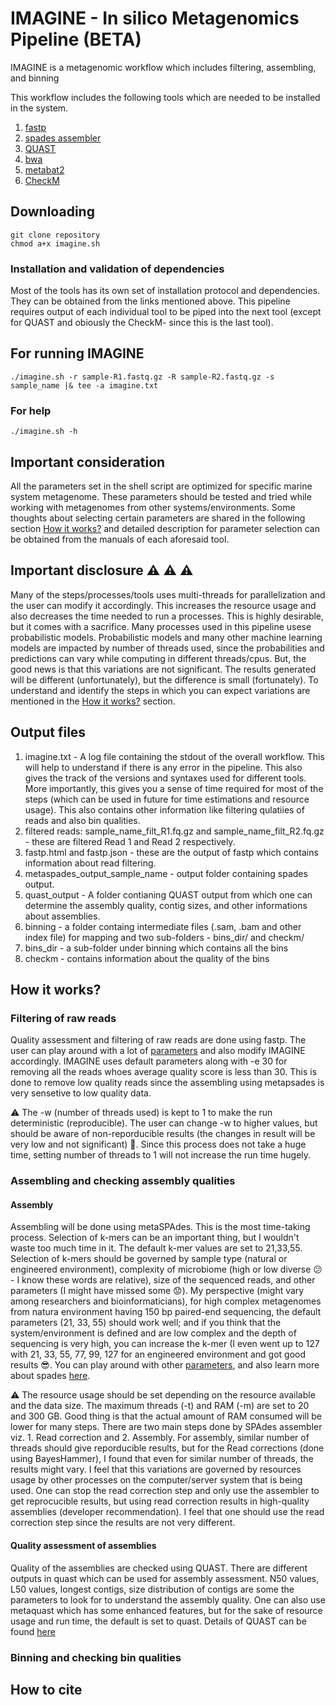# IMAGINE - In silico Metagenomics Pipeline (BETA)

IMAGINE is a metagenomic workflow which includes filtering, assembling, and binning

This workflow includes the following tools which are needed to be installed in the system.

1. [fastp](https://github.com/OpenGene/fastp)
2. [spades assembler](https://github.com/ablab/spades)
3. [QUAST](https://github.com/ablab/quast)
4. [bwa](https://github.com/lh3/bwa)
5. [metabat2](https://bitbucket.org/berkeleylab/metabat/src/master/)
6. [CheckM](https://github.com/Ecogenomics/CheckM)

## Downloading 
```
git clone repository
chmod a+x imagine.sh
```
### Installation and validation of dependencies

Most of the tools has its own set of installation protocol and dependencies. They can be obtained from the links mentioned above. This pipeline requires output of each individual tool to be piped into the next tool (except for QUAST and obiously the CheckM- since this is the last tool).

## For running IMAGINE
```
./imagine.sh -r sample-R1.fastq.gz -R sample-R2.fastq.gz -s sample_name |& tee -a imagine.txt
```
### For help

```
./imagine.sh -h
```

## Important consideration

All the parameters set in the shell script are optimized for specific marine system metagenome. These parameters should be tested and tried while working with metagenomes from other systems/environments. Some thoughts about selecting certain parameters are shared in the following section [How it works?](https://github.com/avishekdutta14/IMagINE/blob/main/README.md#how-it-works) and detailed description for parameter selection can be obtained from the manuals of each aforesaid tool.

## Important disclosure :warning: :warning: :warning:

Many of the steps/processes/tools uses multi-threads for parallelization and the user can modify it accordingly. This increases the resource usage and also decreases the time needed to run a processes. This is highly desirable, but it comes with a sacrifice. Many processes used in this pipeline usese probabilistic models. Probabilistic models and many other machine learning models are impacted by number of threads used, since the probabilities and predictions can vary while computing in different threads/cpus. But, the good news is that this variations are not significant. The results generated will be different (unfortunately), but the difference is small (fortunately). To understand and identify the steps in which you can expect variations are mentioned in the [How it works?](https://github.com/avishekdutta14/IMagINE/blob/main/README.md#how-it-works) section.  

## Output files

1. imagine.txt - A log file containing the stdout of the overall workflow. This will help to understand if there is any error in the pipeline. This also gives the track of the versions and syntaxes used for different tools. More importantly, this gives you a sense of time required for most of the steps (which can be used in future for time estimations and resource usage). This also contains other information like filtering qulatiies of reads and also bin qualities.
2. filtered reads: sample_name_filt_R1.fq.gz and sample_name_filt_R2.fq.gz - these are filtered Read 1 and Read 2 respectively.
3. fastp.html and fastp.json - these are the output of fastp which contains information about read filtering.
4. metaspades_output_sample_name -  output folder containing spades output.
5. quast_output - A folder contianing QUAST output from which one can determine the assembly quality, contig sizes, and other informations about assemblies. 
6. binning - a folder containg intermediate files (.sam, .bam and other index file) for mapping and two sub-folders - bins_dir/ and checkm/
7. bins_dir - a sub-folder under binning which contains all the bins
8. checkm - contains information about the quality of the bins

## How it works?

### Filtering of raw reads

Quality assessment and filtering of raw reads are done using fastp. The user can play around with a lot of [parameters](https://github.com/OpenGene/fastp#all-options) and also modify IMAGINE accordingly. IMAGINE uses default parameters along with -e 30 for removing all the reads whoes average quality score is less than 30. This is done to remove low quality reads since the assembling using metapsades is very sensetive to low quality data. 

:warning: The -w (number of threads used) is kept to 1 to make the run deterministic (reproducible). The user can change -w to higher values, but should be aware of non-reporducible results (the changes in result will be very low and not significant) :zebra:. Since this process does not take a huge time, setting number of threads to 1 will not increase the run time hugely.

### Assembling and checking assembly qualities

#### Assembly

Assembling will be done using metaSPAdes. This is the most time-taking process. Selection of k-mers can be an important thing, but I wouldn't waste too much time in it. The default k-mer values are set to 21,33,55. Selection of k-mers should be governed by sample type (natural or engineered environment), complexity of microbiome (high or low diverse :confused: - I know these words are relative), size of the sequenced reads, and other parameters (I might have missed some :worried:). My perspective (might vary among researchers and bioinformaticians), for high complex metagenomes from natura environment having 150 bp paired-end sequencing, the default parameters (21, 33, 55) should work well; and if you think that the system/environment is defined and are low complex and the depth of sequencing is very high, you can increase the k-mer (I even went up to 127 with 21, 33, 55, 77, 99, 127 for an engineered environment and got good results :sunglasses:. You can play around with other [parameters](https://cab.spbu.ru/files/release3.15.2/manual.html), and also learn more about spades [here](https://cab.spbu.ru/files/release3.15.2/manual.html).

:warning: The resource usage should be set depending on the resource available and the data size. The maximum threads (-t) and RAM (-m) are set to 20 and 300 GB. Good thing is that the actual amount of RAM consumed will be lower for many steps. There are two main steps done by SPAdes assembler viz. 1. Read correction and 2. Assembly. For assembly, similar number of threads should give reporducible results, but for the Read corrections (done using BayesHammer), I found that even for similar number of threads, the results might vary. I feel that this variations are governed by resources usage by other processes on the computer/server system that is being used. One can stop the read correction step and only use the assembler to get reprocucible results, but using read correction results in high-quality assemblies (developer recommendation). I feel that one should use the read correction step since the results are not very different.

#### Quality assessment of assemblies

Quality of the assemblies are checked using QUAST. There are different outputs in quast which can be used for assembly assessment. N50 values, L50 values, longest contigs, size distribution of contigs are some the parameters to look for to understand the assembly quality. One can also use metaquast which has some enhanced features, but for the sake of resource usage and run time, the default is set to quast. Details of QUAST can be found [here](http://quast.sourceforge.net/quast.html)

### Binning and checking bin qualities

## How to cite
